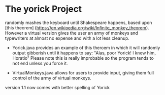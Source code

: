# The yorick Project
randomly mashes the keyboard until Shakespeare happens, based upon [this theorem] (https://en.wikipedia.org/wiki/Infinite_monkey_theorem). However a virtual version gives the user an army of monkeys and typewriters at almost no expense and with a lot less cleanup.

- Yorick.java provides an example of this theroem in which it will randomly output gibberish until it happens to say:
  "Alas, poor Yorick! I knew him, Horatio"
  Please note this is really improbable so the program tends to not end unless you force it.

- VirtualMonkeys.java allows for users to provide input, giving them full control of the army of virtual monkeys.



version 1.1 now comes with better spelling of Yorick
